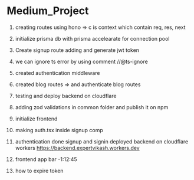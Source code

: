 # Medium_Project

1. creating routes using hono  => c is context which contain   req, res, next

2. initialize prisma db with prisma accelearate for connection pool

3. Create signup route adding and generate jwt token    

4. we can ignore ts error by using comment //@ts-ignore

5. created authentication middleware 
    
6. created blog routes => and authenticate blog routes

7. testing and deploy backend on cloudflare

8. adding zod validations in common folder and publish it on npm

9. initialize frontend 

10. making auth.tsx inside signup comp

11. authentication done signup and signin
deployed backend on cloudflare workers 
https://backend.expertvikash.workers.dev

12. frontend app bar -1:12:45

13. how to expire token